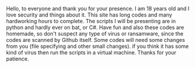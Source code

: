 Hello, to everyone and thank you for your presence. I am 18 years old and I love security and things about it. This site has long codes and many hardworking hours to complete.
The scripts I will be presenting are in python and hardly ever on bat, or C#.
Have fun and also these codes are homemade, so don't suspect any type of virus or ransamware, since the codes are scanned by Github itself.
Some codes will need some changes from you (file specifying and other small changes).
if you think it has some kind of virus then run the scripts in a virtual machine.
Thanks for your patience.
